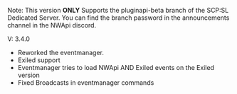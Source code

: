 Note: This version **ONLY** Supports the pluginapi-beta branch of the SCP:SL Dedicated Server. You can find the branch password in the announcements channel in the NWApi discord.

V: 3.4.0
 - Reworked the eventmanager.
 - Exiled support
 - Eventmanager tries to load NWApi AND Exiled events on the Exiled version
 - Fixed Broadcasts in eventmanager commands